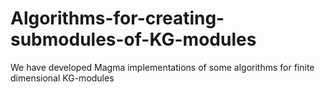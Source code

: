 # Algorithms-for-creating-submodules-of-KG-modules
We have developed Magma implementations of some algorithms for finite dimensional KG-modules
